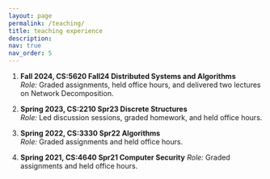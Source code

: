 ```yaml
---
layout: page
permalink: /teaching/
title: teaching experience
description: 
nav: true
nav_order: 5
---
```


1. **Fall 2024, CS:5620 Fall24 Distributed Systems and Algorithms**  
   *Role:* Graded assignments, held office hours, and delivered two lectures on Network Decomposition.

2. **Spring 2023, CS:2210 Spr23 Discrete Structures**  
   *Role:* Led discussion sessions, graded homework, and held office hours.

3. **Spring 2022, CS:3330 Spr22 Algorithms**  
   *Role:* Graded assignments and held office hours.

4. **Spring 2021, CS:4640 Spr21 Computer Security**
   *Role:* Graded assignments and held office hours.




